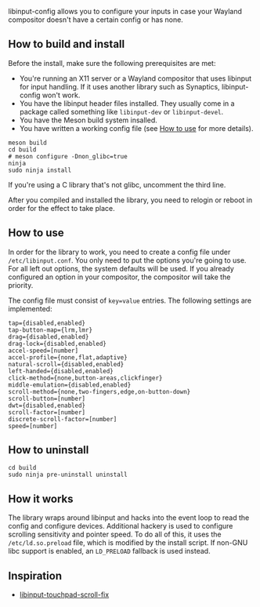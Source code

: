 libinput-config allows you to configure your inputs in case your
Wayland compositor doesn't have a certain config or has none.

## How to build and install

Before the install, make sure the following prerequisites are met:

* You're running an X11 server or a Wayland compositor that uses
  libinput for input handling. If it uses another library such as
  Synaptics, libinput-config won't work.
* You have the libinput header files installed. They usually come in a
  package called something like `libinput-dev` or `libinput-devel`.
* You have the Meson build system insalled.
* You have written a working config file (see [How to use] for more
  details).

[How to use]: #how-to-use

```
meson build
cd build
# meson configure -Dnon_glibc=true
ninja
sudo ninja install
```

If you're using a C library that's not glibc, uncomment the third
line.

After you compiled and installed the library, you need to relogin or
reboot in order for the effect to take place.

## How to use

In order for the library to work, you need to create a config file
under `/etc/libinput.conf`. You only need to put the options you're
going to use. For all left out options, the system defaults will be
used. If you already configured an option in your compositor, the
compositor will take the priority.

The config file must consist of `key=value` entries. The following
settings are implemented:

```
tap={disabled,enabled}
tap-button-map={lrm,lmr}
drag={disabled,enabled}
drag-lock={disabled,enabled}
accel-speed=[number]
accel-profile={none,flat,adaptive}
natural-scroll={disabled,enabled}
left-handed={disabled,enabled}
click-method={none,button-areas,clickfinger}
middle-emulation={disabled,enabled}
scroll-method={none,two-fingers,edge,on-button-down}
scroll-button=[number]
dwt={disabled,enabled}
scroll-factor=[number]
discrete-scroll-factor=[number]
speed=[number]
```

## How to uninstall

```
cd build
sudo ninja pre-uninstall uninstall
```

## How it works

The library wraps around libinput and hacks into the event loop to
read the config and configure devices. Additional hackery is used to
configure scrolling sensitivity and pointer speed. To do all of this,
it uses the `/etc/ld.so.preload` file, which is modified by the
install script. If non-GNU libc support is enabled, an `LD_PRELOAD`
fallback is used instead.

## Inspiration

* [libinput-touchpad-scroll-fix](https://gitlab.com/kirbykevinson/libinput-touchpad-scroll-fix)

